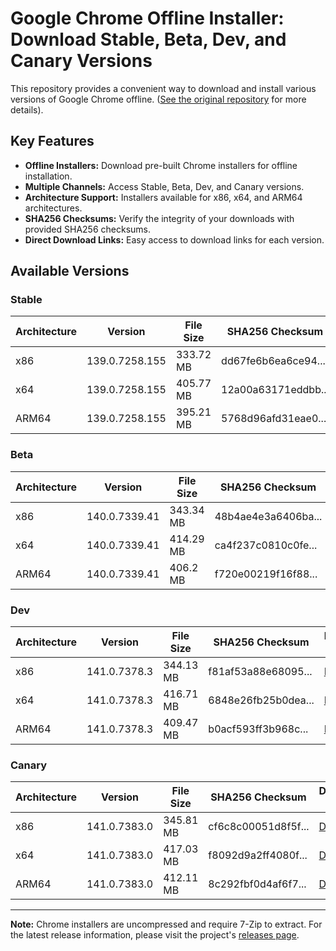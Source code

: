 # Google Chrome Offline Installer: Download Stable, Beta, Dev, and Canary Versions

This repository provides a convenient way to download and install various versions of Google Chrome offline.  ([See the original repository](https://github.com/Bush2021/chrome_installer) for more details).

## Key Features

*   **Offline Installers:** Download pre-built Chrome installers for offline installation.
*   **Multiple Channels:** Access Stable, Beta, Dev, and Canary versions.
*   **Architecture Support:** Installers available for x86, x64, and ARM64 architectures.
*   **SHA256 Checksums:** Verify the integrity of your downloads with provided SHA256 checksums.
*   **Direct Download Links:**  Easy access to download links for each version.

## Available Versions

### Stable

| Architecture | Version | File Size | SHA256 Checksum | Download Link |
|--------------|---------|-----------|-----------------|---------------|
| x86          | 139.0.7258.155 | 333.72 MB | dd67fe6b6ea6ce94... | [Download](https://dl.google.com/release2/chrome/acbj57wq2k6dcqdfm67khvqhuasq_139.0.7258.155/139.0.7258.155_chrome_installer_uncompressed.exe) |
| x64          | 139.0.7258.155 | 405.77 MB | 12a00a63171eddbb... | [Download](https://dl.google.com/release2/chrome/ac3tly6emuya6wht2jjcdao4aubq_139.0.7258.155/139.0.7258.155_chrome_installer_uncompressed.exe) |
| ARM64        | 139.0.7258.155 | 395.21 MB | 5768d96afd31eae0... | [Download](https://dl.google.com/release2/chrome/ic5wmwmaa5tedqys5p462emclu_139.0.7258.155/139.0.7258.155_chrome_installer_uncompressed.exe) |

### Beta

| Architecture | Version | File Size | SHA256 Checksum | Download Link |
|--------------|---------|-----------|-----------------|---------------|
| x86          | 140.0.7339.41 | 343.34 MB | 48b4ae4e3a6406ba... | [Download](https://dl.google.com/release2/chrome/acp37icjnwu5owejbt7wt55zlrkq_140.0.7339.41/140.0.7339.41_chrome_installer_uncompressed.exe) |
| x64          | 140.0.7339.41 | 414.29 MB | ca4f237c0810c0fe... | [Download](https://dl.google.com/release2/chrome/adwwdm5en2nlxq5v5ctlb7rix5xa_140.0.7339.41/140.0.7339.41_chrome_installer_uncompressed.exe) |
| ARM64        | 140.0.7339.41 | 406.2 MB | f720e00219f16f88... | [Download](https://dl.google.com/release2/chrome/adjusr5xil6ji7udpzyuesgcpjcq_140.0.7339.41/140.0.7339.41_chrome_installer_uncompressed.exe) |

### Dev

| Architecture | Version | File Size | SHA256 Checksum | Download Link |
|--------------|---------|-----------|-----------------|---------------|
| x86          | 141.0.7378.3 | 344.13 MB | f81af53a88e68095... | [Download](https://dl.google.com/release2/chrome/ki4n6xtn7ffdegz7wtmx643wj4_141.0.7378.3/141.0.7378.3_chrome_installer_uncompressed.exe) |
| x64          | 141.0.7378.3 | 416.71 MB | 6848e26fb25b0dea... | [Download](https://dl.google.com/release2/chrome/faoojs4esnimwdwbylwxb63wai_141.0.7378.3/141.0.7378.3_chrome_installer_uncompressed.exe) |
| ARM64        | 141.0.7378.3 | 409.47 MB | b0acf593ff3b968c... | [Download](https://dl.google.com/release2/chrome/djdxnlasyseav5or2vamyyocv4_141.0.7378.3/141.0.7378.3_chrome_installer_uncompressed.exe) |

### Canary

| Architecture | Version | File Size | SHA256 Checksum | Download Link |
|--------------|---------|-----------|-----------------|---------------|
| x86          | 141.0.7383.0 | 345.81 MB | cf6c8c00051d8f5f... | [Download](https://dl.google.com/release2/chrome/adcwbkqw3fsbtl7fjkjch3rvnv2a_141.0.7383.0/141.0.7383.0_chrome_installer_uncompressed.exe) |
| x64          | 141.0.7383.0 | 417.03 MB | f8092d9a2ff4080f... | [Download](https://dl.google.com/release2/chrome/mukweadk5t6rvtwjth5paxlczu_141.0.7383.0/141.0.7383.0_chrome_installer_uncompressed.exe) |
| ARM64        | 141.0.7383.0 | 412.11 MB | 8c292fbf0d4af6f7... | [Download](https://dl.google.com/release2/chrome/msng7umugii2lwalofilzusbja_141.0.7383.0/141.0.7383.0_chrome_installer_uncompressed.exe) |

---

**Note:**  Chrome installers are uncompressed and require 7-Zip to extract.  For the latest release information, please visit the project's [releases page](https://github.com/Bush2021/chrome_installer/releases).